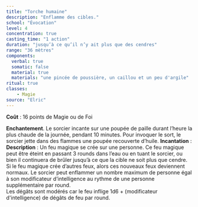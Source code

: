 ```yaml
---
title: "Torche humaine"
description: "Enflamme des cibles."
school: "Évocation"
level: 4
concentration: true
casting_time: "1 action"
duration: "jusqu’à ce qu’il n’y ait plus que des cendres"
range: "36 mètres"
components:
  verbal: true
  somatic: false
  material: true
  materials: "une pincée de poussière, un caillou et un peu d'argile"
ritual: true
classes:
    - Magie
source: "Elric"    
---
```

**Coût** : 16 points de Magie ou de Foi  

**Enchantement**. Le sorcier incante sur une poupée de paille durant l’heure la plus chaude de la journée, pendant 10 minutes. Pour invoquer le sort, le sorcier jette dans des flammes une poupée recouverte d’huile.
**Incantation** : 
**Description** : Un feu magique se crée sur une personne. Ce feu magique peut être éteint en passant 3 rounds dans l’eau ou en tuant le sorcier, ou bien il continuera de brûler jusqu’à ce que la cible ne soit plus que cendre. Si le feu magique crée d’autres feux, alors ces nouveaux feux deviennent normaux. Le sorcier peut enflammer un nombre maximum de personne égal à son modificateur d’intelligence au rythme de une personne supplémentaire par round.  
Les dégâts sont modérés car le feu inflige 1d6 + (modificateur d'intelligence) de dégâts de feu par round.  
